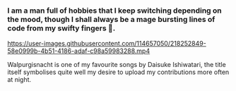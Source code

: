 ### I am a man full of hobbies that I keep switching depending on the mood, though I shall always be a mage bursting lines of code from my swifty fingers 🧙‍.


https://user-images.githubusercontent.com/114657050/218252849-58e0999b-4b51-4186-adaf-c98a59983288.mp4

Walpurgisnacht is one of my favourite songs by Daisuke Ishiwatari, the title itself symbolises quite well my desire to upload my contributions more often at night.
<!--
**Applethal/Applethal** is a ✨ _special_ ✨ repository because its `README.md` (this file) appears on your GitHub profile.

Here are some ideas to get you started:

- 🔭 I’m currently working on ...
- 🌱 I’m currently learning ...
- 👯 I’m looking to collaborate on ...
- 🤔 I’m looking for help with ...
- 💬 Ask me about ...
- 📫 How to reach me: ...
- 😄 Pronouns: ...
- ⚡ Fun fact: ...
-->
